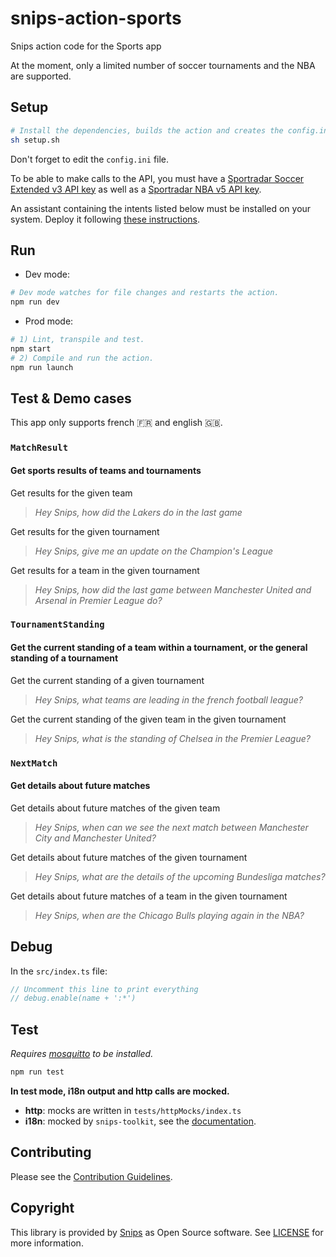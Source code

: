 # snips-action-sports

Snips action code for the Sports app

At the moment, only a limited number of soccer tournaments and the NBA are supported.

## Setup

```sh
# Install the dependencies, builds the action and creates the config.ini file.
sh setup.sh
```

Don't forget to edit the `config.ini` file.

To be able to make calls to the API, you must have a [Sportradar Soccer Extended v3 API key](https://developer.sportradar.com/docs/read/football_soccer/Soccer_Extended_v3) as well as a [Sportradar NBA v5 API key](https://developer.sportradar.com/docs/read/basketball/NBA_v5).

An assistant containing the intents listed below must be installed on your system. Deploy it following [these instructions](https://docs.snips.ai/articles/console/actions/deploy-your-assistant).

## Run

- Dev mode:

```sh
# Dev mode watches for file changes and restarts the action.
npm run dev
```

- Prod mode:

```sh
# 1) Lint, transpile and test.
npm start
# 2) Compile and run the action.
npm run launch
```

## Test & Demo cases

This app only supports french 🇫🇷 and english 🇬🇧.

### `MatchResult`

#### Get sports results of teams and tournaments

Get results for the given team
> *Hey Snips, how did the Lakers do in the last game*

Get results for the given tournament
> *Hey Snips, give me an update on the Champion's League*

Get results for a team in the given tournament
> *Hey Snips, how did the last game between Manchester United and Arsenal in Premier League do?*

### `TournamentStanding`

#### Get the current standing of a team within a tournament, or the general standing of a tournament

Get the current standing of a given tournament
> *Hey Snips, what teams are leading in the french football league?*

Get the current standing of the given team in the given tournament
> *Hey Snips, what is the standing of Chelsea in the Premier League?*

### `NextMatch`

#### Get details about future matches

Get details about future matches of the given team
> *Hey Snips, when can we see the next match between Manchester City and Manchester United?*

Get details about future matches of the given tournament
> *Hey Snips, what are the details of the upcoming Bundesliga matches?*

Get details about future matches of a team in the given tournament
> *Hey Snips, when are the Chicago Bulls playing again in the NBA?*

## Debug

In the `src/index.ts` file:

```js
// Uncomment this line to print everything
// debug.enable(name + ':*')
```

## Test

*Requires [mosquitto](https://mosquitto.org/download/) to be installed.*

```sh
npm run test
```

**In test mode, i18n output and http calls are mocked.**

- **http**: mocks are written in `tests/httpMocks/index.ts`
- **i18n**: mocked by `snips-toolkit`, see the [documentation](https://github.com/snipsco/snips-javascript-toolkit#i18n).

## Contributing

Please see the [Contribution Guidelines](https://github.com/snipsco/snips-action-sports/blob/master/CONTRIBUTING.md).

## Copyright

This library is provided by [Snips](https://snips.ai) as Open Source software. See [LICENSE](https://github.com/snipsco/snips-action-sports/blob/master/LICENSE) for more information.
